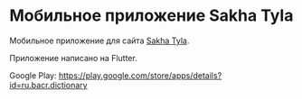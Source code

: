 # Мобильное приложение Sakha Tyla

Мобильное приложение для сайта [Sakha Tyla](https://sakhatyla.ru). 

Приложение написано на Flutter.

Google Play: https://play.google.com/store/apps/details?id=ru.bacr.dictionary

